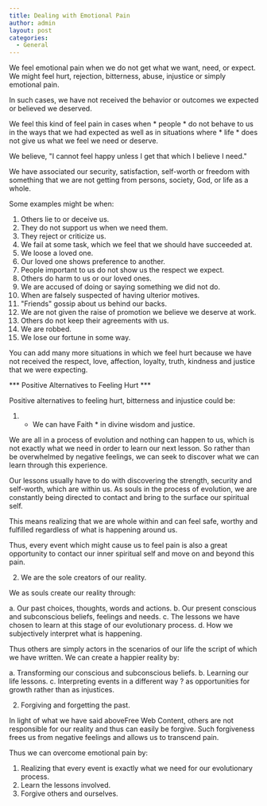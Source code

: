 ```yaml
---
title: Dealing with Emotional Pain
author: admin
layout: post
categories:
  - General
---
```

We feel emotional pain when we do not get what we want, need, or expect. We might feel hurt, rejection, bitterness, abuse, injustice or simply emotional pain. 

In such cases, we have not received the behavior or outcomes we expected or believed we deserved. 

We feel this kind of feel pain in cases when * people * do not behave to us in the ways that we had expected as well as in situations where * life * does not give us what we feel we need or deserve.

We believe, "I cannot feel happy unless I get that which I believe I need."

We have associated our security, satisfaction, self-worth or freedom with something that we are not getting from persons, society, God, or life as a whole.

Some examples might be when:
1. Others lie to or deceive us.
2. They do not support us when we need them.
3. They reject or criticize us.
4. We fail at some task, which we feel that we should have succeeded at.
5. We loose a loved one.
6. Our loved one shows preference to another.
7. People important to us do not show us the respect we expect.
8. Others do harm to us or our loved ones.
9. We are accused of doing or saying something we did not do.
10. When are falsely suspected of having ulterior motives.
11. "Friends" gossip about us behind our backs.
12. We are not given the raise of promotion we believe we deserve at work.
13. Others do not keep their agreements with us.
14. We are robbed.
15. We lose our fortune in some way.

You can add many more situations in which we feel hurt because we have not received the respect, love, affection, loyalty, truth, kindness and justice that we were expecting.

*** Positive Alternatives to Feeling Hurt ***

Positive alternatives to feeling hurt, bitterness and injustice could be:

1. * We can have Faith * in divine wisdom and justice. 

We are all in a process of evolution and nothing can happen to us, which is not exactly what we need in order to learn our next lesson. So rather than be overwhelmed by negative feelings, we can seek to discover what we can learn through this experience. 

Our lessons usually have to do with discovering the strength, security and self-worth, which are within us. As souls in the process of evolution, we are constantly being directed to contact and bring to the surface our spiritual self.

This means realizing that we are whole within and can feel safe, worthy and fulfilled regardless of what is happening around us.

Thus, every event which might cause us to feel pain is also a great opportunity to contact our inner spiritual self and move on and beyond this pain.

2. We are the sole creators of our reality.

We as souls create our reality through:

a. Our past choices, thoughts, words and actions.
b. Our present conscious and subconscious beliefs, feelings and needs.
c. The lessons we have chosen to learn at this stage of our evolutionary process.
d. How we subjectively interpret what is happening.

Thus others are simply actors in the scenarios of our life the script of which we have written. We can create a happier reality by:

a. Transforming our conscious and subconscious beliefs.
b. Learning our life lessons.
c. Interpreting events in a different way ? as opportunities for growth rather than as injustices.

2. Forgiving and forgetting the past.

In light of what we have said aboveFree Web Content, others are not responsible for our reality and thus can easily be forgive. Such forgiveness frees us from negative feelings and allows us to transcend pain.

Thus we can overcome emotional pain by:

1. Realizing that every event is exactly what we need for our evolutionary process.
2. Learn the lessons involved.
3. Forgive others and ourselves.
